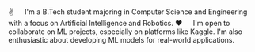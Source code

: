 ✌️   I'm a B.Tech student majoring in Computer Science and Engineering with a focus on Artificial Intelligence and Robotics.
❤️   I'm open to collaborate on ML projects, especially on platforms like Kaggle. I'm also enthusiastic about developing ML models for real-world applications.
<!---
anony43ctrl/anony43ctrl is a ✨ special ✨ repository because its `README.md` (this file) appears on your GitHub profile.
You can click the Preview link to take a look at your changes.
--->
